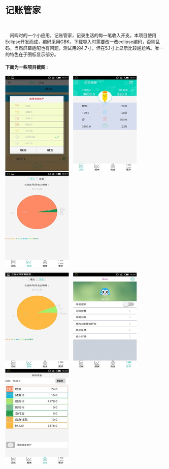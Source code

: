 <h1>记账管家</h1><br style="color:red"/>

&emsp;闲暇时的一个小应用，记账管家，记录生活的每一笔收入开支。本项目使用Eclipse开发而成，编码采用GBK，下载导入时需要改一改eclipse编码，否则乱码，当然屏幕适配也有问题，测试用的4.7寸，但在5.1寸上显示比较尴尬咯。唯一的特色在于图标显示部分。     
      
<h4>下面为一些项目截图 :</h4>      

![](https://github.com/BK120/AccountManager/blob/master/screenshot/shot1.jpg)&emsp;![](https://github.com/BK120/AccountManager/blob/master/screenshot/shot2.jpg)&emsp;![](https://github.com/BK120/AccountManager/blob/master/screenshot/shot3.jpg)  

![](https://github.com/BK120/AccountManager/blob/master/screenshot/shot4.jpg)&emsp;![](https://github.com/BK120/AccountManager/blob/master/screenshot/shot5.jpg)&emsp;![](https://github.com/BK120/AccountManager/blob/master/screenshot/shot6.jpg)   

